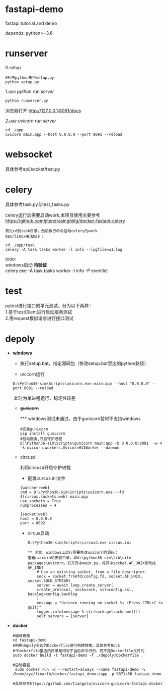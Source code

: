 # fastapi-demo

fastapi tutorial and demo

*depends*:
python>=3.6

# runserver
0.setup

```
#利用python执行setup.py
python setup.py
```

*1.use python run server*

```buildoutcfg
python runserver.py
```

浏览器打开 http://127.0.0.1:8091/docs

*2.use uvicorn run server*  

```buildoutcfg
cd ./app
uvicorn main.app --host 0.0.0.0 --port 8091 --reload
```

# websocket
具体参考api/socket/test.py

# celery
具体参考task.py与test_tasks.py

celery运行后需要启动work,本项目使用主要参考
https://github.com/jitendrasinghiitg/docker-fastapi-celery

```
首先cd到task目录，然后执行命令启动celery的work
mac/linux用法如下：

cd ./app/task 
celery -A task.tasks worker -l info --logfile=w1.log
```

*todo:*  
windows启动 **待验证**  
celery.exe -A  task.tasks worker -l info  -P eventlet

# test
pytest进行接口的单元测试，分为以下两种：  
1.基于testClient进行启动服务测试  
2.用request模拟请求进行接口测试

# depoly

* **windows**

  * 执行setup.bat，指定源码包（修改setup.bat里边的python路径）

  * uvicorn运行

  ```
  D:\Python36-sim\Scripts\uvicorn.exe main:app --host "0.0.0.0" --port 8091 --reload
  ```

  ​	此时为单进程运行，稳定性较差

  * ~~gunicorn~~

     *** windows测试未通过，由于gunicorn暂时不支持windows

    ```
    #安装gunicorn
    pip install gunicorn
    #启动服务,开启守护进程
    D:\Python36-sim\Scripts\gunicorn main:app -b 0.0.0.0:8091  -w 4 -k uvicorn.workers.UvicornH11Worker --daemon  
    ```

  * circusd

    利用circusd开启守护进程

    * 配置curcus.ini文件

    ```
    [watcher:web]
    cmd = D:\Python36-sim\Scripts\uvicorn.exe --fd $(circus.sockets.web) main:app
    use_sockets = True
    numprocesses = 4
    
    [socket:web]
    host = 0.0.0.0
    port = 8092
    ```

    * circus启动

      ```
      D:\Python36-sim\Scripts\circusd.exe circus.ini
      
      ** 注意，windows上运行需要修改uvicorn的源码：
      查看uvicorn的安装目录，如d:\python36-sim\lib\site-packages\uvicorn，打开其中main.py，将其中socket.AF_UNIX修改成AF_INET
          # Use an existing socket, from a file descriptor.
          sock = socket.fromfd(config.fd, socket.AF_UNIX, socket.SOCK_STREAM)
          server = await loop.create_server(
          create_protocol, sock=sock, ssl=config.ssl, backlog=config.backlog
          )
          message = "Uvicorn running on socket %s (Press CTRL+C to quit)"
          logger.info(message % str(sock.getsockname()))
          self.servers = [server]
      ```

      

* **docker**

  ```
  #编译镜像
  cd fastapi-demo
  #利用depoly里边的Dockerfile进行构建镜像，具体参考Dock
  #*Dockerfile里边的目录是相对于当前命令行的，而不是Dockerfile文件的
  sudo docker build -t fastapi-demo -f ./depoly/Dockerfile .
  
  #启动容器
   sudo docker run -d --restart=always --name fastapi-demo -v /home/xyz/liearth/docker/fastapi_demo:/app -p 9071:80 fastapi-demo
  
  #具体参考https://github.com/tiangolo/uvicorn-gunicorn-fastapi-docker
  
  ```

  





